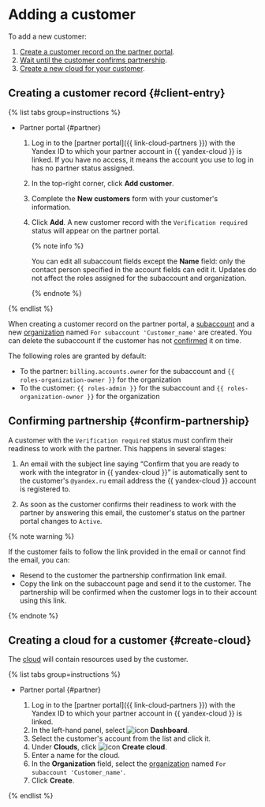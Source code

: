 # Adding a customer

To add a new customer:

1. [Create a customer record on the partner portal](#client-entry).
1. [Wait until the customer confirms partnership](#confirm-partnership).
1. [Create a new cloud for your customer](#create-cloud).

## Creating a customer record {#client-entry}

{% list tabs group=instructions %}

- Partner portal {#partner}

   1. Log in to the [partner portal]({{ link-cloud-partners }}) with the Yandex ID to which your partner account in {{ yandex-cloud }} is linked. If you have no access, it means the account you use to log in has no partner status assigned.
   1. In the top-right corner, click **Add customer**.
   1. Complete the **New customers** form with your customer's information.
   1. Click **Add**. A new customer record with the `Verification required` status will appear on the partner portal.

      {% note info %}

      You can edit all subaccount fields except the **Name** field: only the contact person specified in the account fields can edit it. Updates do not affect the roles assigned for the subaccount and organization.

      {% endnote %}

{% endlist %}

When creating a customer record on the partner portal, a [subaccount](../terms.md#subaccount) and a new [organization](../../organization/) named `For subaccount 'Customer_name'` are created. You can delete the subaccount if the customer has not [confirmed](#apply) it on time.

The following roles are granted by default:

* To the partner: `billing.accounts.owner` for the subaccount and `{{ roles-organization-owner }}` for the organization
* To the customer: `{{ roles-admin }}` for the subaccount and `{{ roles-organization-owner }}` for the organization

## Confirming partnership {#confirm-partnership}

A customer with the `Verification required` status must confirm their readiness to work with the partner. This happens in several stages:

1. An email with the subject line saying <q>Confirm that you are ready to work with the integrator in {{ yandex-cloud }}</q> is automatically sent to the customer's `@yandex.ru` email address the {{ yandex-cloud }} account is registered to.

1. As soon as the customer confirms their readiness to work with the partner by answering this email, the customer's status on the partner portal changes to `Active`.

{% note warning %}

If the customer fails to follow the link provided in the email or cannot find the email, you can:

* Resend to the customer the partnership confirmation link email.
* Copy the link on the subaccount page and send it to the customer. The partnership will be confirmed when the customer logs in to their account using this link.

{% endnote %}

## Creating a cloud for a customer {#create-cloud}

The [cloud](../../resource-manager/concepts/resources-hierarchy.md#cloud) will contain resources used by the customer.

{% list tabs group=instructions %}


- Partner portal {#partner}

   1. Log in to the [partner portal]({{ link-cloud-partners }}) with the Yandex ID to which your partner account in {{ yandex-cloud }} is linked.
   1. In the left-hand panel, select ![icon](../../_assets/console-icons/layout-header-side-content.svg) **Dashboard**.
   1. Select the customer's account from the list and click it.
   1. Under **Clouds**, click ![icon](../../_assets/console-icons/plus.svg) **Create cloud**.
   1. Enter a name for the cloud.
   1. In the **Organization** field, select the [organization](../../organization/quickstart.md) named `For subaccount 'Customer_name'`.
   1. Click **Create**.

{% endlist %}
